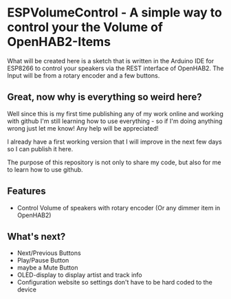 # ESPVolumeControl - A simple way to control your the Volume of OpenHAB2-Items

What will be created here is a sketch that is written in the Arduino IDE for ESP8266 to control your speakers via the REST interface of OpenHAB2. The Input will be from a rotary encoder and a few buttons.

Great, now why is everything so weird here?
---

Well since this is my first time publishing any of my work online and working with github I'm still learning how to use everything - so if I'm doing anything wrong just let me know! Any help will be appreciated!


I already have a first working version that I will improve in the next few days so I can publish it here.

The purpose of this repository is not only to share my code, but also for me to learn how to use github.


Features
---
- Control Volume of speakers with rotary encoder (Or any dimmer item in OpenHAB2)


What's next?
---
- Next/Previous Buttons
- Play/Pause Button
- maybe a Mute Button
- OLED-display to display artist and track info
- Configuration website so settings don't have to be hard coded to the device